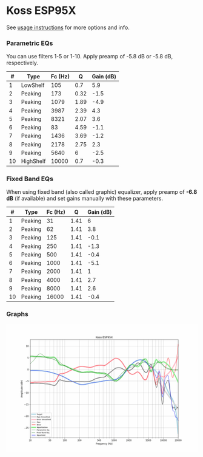 # Koss ESP95X
See [usage instructions](https://github.com/jaakkopasanen/AutoEq#usage) for more options and info.

### Parametric EQs
You can use filters 1-5 or 1-10. Apply preamp of -5.8 dB or -5.8 dB, respectively.

|   # | Type      |   Fc (Hz) |    Q |   Gain (dB) |
|-----|-----------|-----------|------|-------------|
|   1 | LowShelf  |       105 | 0.7  |         5.9 |
|   2 | Peaking   |       173 | 0.32 |        -1.5 |
|   3 | Peaking   |      1079 | 1.89 |        -4.9 |
|   4 | Peaking   |      3987 | 2.39 |         4.3 |
|   5 | Peaking   |      8321 | 2.07 |         3.6 |
|   6 | Peaking   |        83 | 4.59 |        -1.1 |
|   7 | Peaking   |      1436 | 3.69 |        -1.2 |
|   8 | Peaking   |      2178 | 2.75 |         2.3 |
|   9 | Peaking   |      5640 | 6    |        -2.5 |
|  10 | HighShelf |     10000 | 0.7  |        -0.3 |

### Fixed Band EQs
When using fixed band (also called graphic) equalizer, apply preamp of **-6.8 dB** (if available) and set gains manually with these parameters.

|   # | Type    |   Fc (Hz) |    Q |   Gain (dB) |
|-----|---------|-----------|------|-------------|
|   1 | Peaking |        31 | 1.41 |         6   |
|   2 | Peaking |        62 | 1.41 |         3.8 |
|   3 | Peaking |       125 | 1.41 |        -0.1 |
|   4 | Peaking |       250 | 1.41 |        -1.3 |
|   5 | Peaking |       500 | 1.41 |        -0.4 |
|   6 | Peaking |      1000 | 1.41 |        -5.1 |
|   7 | Peaking |      2000 | 1.41 |         1   |
|   8 | Peaking |      4000 | 1.41 |         2.7 |
|   9 | Peaking |      8000 | 1.41 |         2.6 |
|  10 | Peaking |     16000 | 1.41 |        -0.4 |

### Graphs
![](./Koss%20ESP95X.png)

